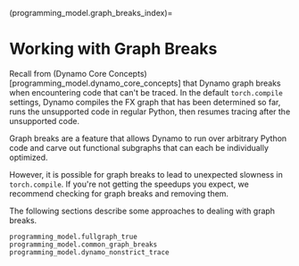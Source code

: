 (programming_model.graph_breaks_index)=
# Working with Graph Breaks

Recall from (Dynamo Core Concepts)[programming_model.dynamo_core_concepts] that Dynamo graph breaks when
encountering code that can't be traced. In the default `torch.compile` settings, Dynamo compiles the FX graph
that has been determined so far, runs the unsupported code in regular Python, then resumes tracing after the unsupported code.

Graph breaks are a feature that allows Dynamo to run over arbitrary Python code and carve out functional
subgraphs that can each be individually optimized.

However, it is possible for graph breaks to lead to unexpected slowness in `torch.compile`.
If you're not getting the speedups you expect, we recommend checking for graph breaks and removing them.

The following sections describe some approaches to dealing with graph breaks.

```{toctree}
programming_model.fullgraph_true
programming_model.common_graph_breaks
programming_model.dynamo_nonstrict_trace
```
